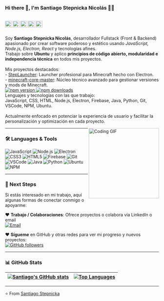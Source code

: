 ### Hi there 👋, I'm Santiago Stepnicka Nicolás 👨‍💻
<br/>

<a href="https://instagram.com/stepnickast">
  <img align="left" alt="Instagram" width="22px" src="https://cdn.jsdelivr.net/npm/simple-icons@v3/icons/instagram.svg" />
</a>

<a href="https://www.youtube.com/@steplauncher-mc">
  <img align="left" alt="YouTube" width="22px" src="https://cdn.jsdelivr.net/npm/simple-icons@v3/icons/youtube.svg" />
</a>

<a href="https://www.npmjs.com/~novastepstudios">
  <img align="left" alt="NPM" width="22px" src="https://cdn.jsdelivr.net/npm/simple-icons@v3/icons/npm.svg" />
</a>

<a href="https://discord.gg/YAqpTWQByM">
  <img align="left" alt="Discord" width="22px" src="https://cdn.jsdelivr.net/npm/simple-icons@v3/icons/discord.svg" />
</a>

<a href="mailto:stepnicka012@gmail.com">
  <img align="left" alt="Email" width="22px" src="https://cdn.jsdelivr.net/npm/simple-icons@v3/icons/gmail.svg" />
</a>

<br />
<br />

<p>
Soy <strong>Santiago Stepnicka Nicolás</strong>, desarrollador Fullstack (Front & Backend) apasionado por crear software poderoso y estético usando <em>JavaScript, Node.js, Electron, React</em> y tecnologías afines.<br/>
Trabajo sobre <strong>Ubuntu</strong> y aplico <strong>principios de código abierto, modularidad e independencia técnica</strong> en todos mis proyectos.<br/>
<br/>
Mis proyectos destacados:<br/>
- <a href="https://github.com/novastepstudios/StepLauncher">StepLauncher</a>: Launcher profesional para Minecraft hecho con Electron.<br/>
- <a href="https://github.com/novastepstudios/minecraft-core-master" target="_blank" rel="noopener noreferrer">minecraft-core-master</a>: Núcleo técnico avanzado para gestionar versiones y mods de Minecraft.<br/>
  <a href="https://www.npmjs.com/package/minecraft-core-master" target="_blank" rel="noopener noreferrer">
    <img src="https://img.shields.io/npm/v/minecraft-core-master.svg" alt="npm version" />
  </a>
  <a href="https://www.npmjs.com/package/minecraft-core-master" target="_blank" rel="noopener noreferrer">
    <img src="https://img.shields.io/npm/dt/minecraft-core-master.svg" alt="npm downloads" />
  </a>

<br/>
Lenguajes y tecnologías con las que trabajo:<br/>
JavaScript, CSS, HTML, Node.js, Electron, Firebase, Java, Python, Git, VSCode, NPM, Ubuntu.<br/>
<br/>
Actualmente enfocado en potenciar la experiencia de usuario y facilitar la personalización y optimización en cada proyecto.<br/>
</p>

<img align="right" alt="Coding GIF" src="https://media.giphy.com/media/MC6eSuC3yypCU/giphy.gif" width="230" />

---

### 🛠️ Languages & Tools

![JavaScript](https://img.shields.io/badge/-JavaScript-black?style=flat-square&logo=javascript)
![Node.js](https://img.shields.io/badge/-Node.js-black?style=flat-square&logo=node.js)
![Electron](https://img.shields.io/badge/-Electron-black?style=flat-square&logo=electron)
![CSS3](https://img.shields.io/badge/-CSS3-black?style=flat-square&logo=css3)
![HTML5](https://img.shields.io/badge/-HTML5-black?style=flat-square&logo=html5)
![Firebase](https://img.shields.io/badge/-Firebase-black?style=flat-square&logo=firebase)
![Git](https://img.shields.io/badge/-Git-black?style=flat-square&logo=git)
![VSCode](https://img.shields.io/badge/-VSCode-black?style=flat-square&logo=visual-studio-code)
![Java](https://img.shields.io/badge/-Java-black?style=flat-square&logo=java)
![Python](https://img.shields.io/badge/-Python-black?style=flat-square&logo=python)
![Ubuntu](https://img.shields.io/badge/-Ubuntu-black?style=flat-square&logo=ubuntu)
![NPM](https://img.shields.io/badge/-NPM-black?style=flat-square&logo=npm)

---

### 👣 Next Steps

Si estás interesado en mi trabajo, aquí algunas formas de conectar conmigo o apoyarme:

❤️ **Trabajo / Colaboraciones**: Ofrece proyectos o colabora vía LinkedIn o email  
[![Email](https://img.shields.io/badge/-Email-c14438?style=flat-square&logo=gmail&logoColor=white)](mailto:stepnicka012@gmail.com)

❤️ **Sígueme** en GitHub y otras redes para ver mi progreso y nuevos proyectos:  
[![GitHub followers](https://img.shields.io/github/followers/novastepstudios?label=Follow&style=social)](https://github.com/novastepstudios)  

---

### 📊 GitHub Stats

| <a href="https://github.com/novastepstudios"><img src="https://github-readme-stats.vercel.app/api?username=novastepstudios&show_icons=true&hide_border=true&theme=radical" alt="Santiago's GitHub stats" /></a> | <a href="https://github.com/novastepstudios"><img src="https://github-readme-stats.vercel.app/api/top-langs/?username=novastepstudios&layout=compact&hide_border=true&theme=radical" alt="Top Languages" /></a> |
| --- | --- |

---

⭐️ From [Santiago Stepnicka](https://github.com/novastepstudios)
